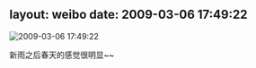 layout: weibo
date: 2009-03-06 17:49:22
---
<meta name="referrer" content="no-referrer" />

<img src="/images/favicon.ico" style="float: left;"/>2009-03-06 17:49:22

新雨之后春天的感觉很明显~~


